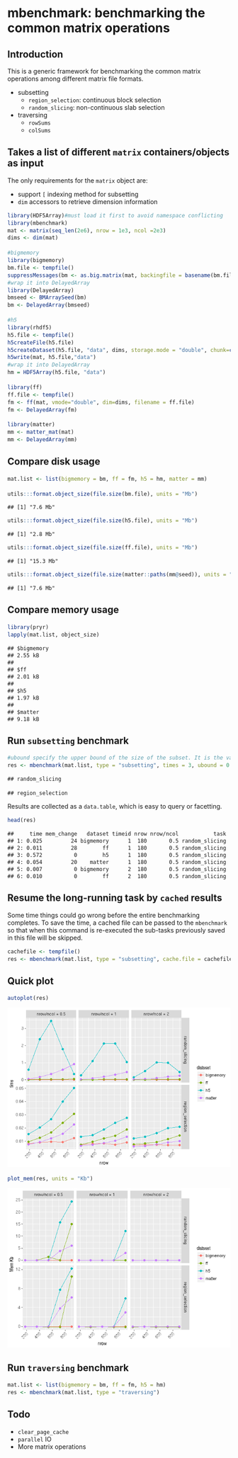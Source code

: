 mbenchmark: benchmarking the common matrix operations
================

Introduction
------------

This is a generic framework for benchmarking the common matrix operations among different matrix file formats.

-   subsetting
    -   `region_selection`: continuous block selection
    -   `random_slicing`: non-continuous slab selection
-   traversing
    -   `rowSums`
    -   `colSums`

Takes a list of different `matrix` containers/objects as input
--------------------------------------------------------------

The only requirements for the `matrix` object are:

-   support `[` indexing method for subsetting
-   `dim` accessors to retrieve dimension information

``` r
library(HDF5Array)#must load it first to avoid namespace conflicting
library(mbenchmark)
mat <- matrix(seq_len(2e6), nrow = 1e3, ncol =2e3)
dims <- dim(mat)

#bigmemory
library(bigmemory)
bm.file <- tempfile()
suppressMessages(bm <- as.big.matrix(mat, backingfile = basename(bm.file), backingpath = dirname(bm.file)))
#wrap it into DelayedArray
library(DelayedArray)
bmseed <- BMArraySeed(bm)
bm <- DelayedArray(bmseed)

#h5
library(rhdf5)
h5.file <- tempfile()
h5createFile(h5.file)
h5createDataset(h5.file, "data", dims, storage.mode = "double", chunk=c(100,100), level=7)
h5write(mat, h5.file,"data")
#wrap it into DelayedArray
hm = HDF5Array(h5.file, "data")

library(ff)
ff.file <- tempfile()
fm <- ff(mat, vmode="double", dim=dims, filename = ff.file)
fm <- DelayedArray(fm)

library(matter)
mm <- matter_mat(mat)
mm <- DelayedArray(mm)
```

Compare disk usage
------------------

``` r
mat.list <- list(bigmemory = bm, ff = fm, h5 = hm, matter = mm)

utils:::format.object_size(file.size(bm.file), units = "Mb")
```

    ## [1] "7.6 Mb"

``` r
utils:::format.object_size(file.size(h5.file), units = "Mb")
```

    ## [1] "2.8 Mb"

``` r
utils:::format.object_size(file.size(ff.file), units = "Mb")
```

    ## [1] "15.3 Mb"

``` r
utils:::format.object_size(file.size(matter::paths(mm@seed)), units = "Mb")
```

    ## [1] "7.6 Mb"

Compare memory usage
--------------------

``` r
library(pryr)
lapply(mat.list, object_size)
```

    ## $bigmemory
    ## 2.55 kB
    ## 
    ## $ff
    ## 2.01 kB
    ## 
    ## $h5
    ## 1.97 kB
    ## 
    ## $matter
    ## 9.18 kB

Run `subsetting` benchmark
--------------------------

``` r
#ubound specify the upper bound of the size of the subset. It is the value of the maximum percentage of original matrix
res <- mbenchmark(mat.list, type = "subsetting", times = 3, ubound = 0.9, trace_mem = TRUE, verbose = FALSE) 
```

    ## random_slicing

    ## region_selection

Results are collected as a `data.table`, which is easy to query or facetting.

``` r
head(res)
```

    ##     time mem_change   dataset timeid nrow nrow/ncol           task
    ## 1: 0.025         24 bigmemory      1  180       0.5 random_slicing
    ## 2: 0.011         28        ff      1  180       0.5 random_slicing
    ## 3: 0.572          0        h5      1  180       0.5 random_slicing
    ## 4: 0.054         20    matter      1  180       0.5 random_slicing
    ## 5: 0.007          0 bigmemory      2  180       0.5 random_slicing
    ## 6: 0.010          0        ff      2  180       0.5 random_slicing

Resume the long-running task by `cached` results
------------------------------------------------

Some time things could go wrong before the entire benchmarking completes. To save the time, a cached file can be passed to the `mbenchmark` so that when this command is re-executed the sub-tasks previously saved in this file will be skipped.

``` r
cachefile <- tempfile()
res <- mbenchmark(mat.list, type = "subsetting", cache.file = cachefile) 
```

Quick plot
----------

``` r
autoplot(res)
```

![](README_files/figure-markdown_github/unnamed-chunk-7-1.png)

``` r
plot_mem(res, units = "Kb")
```

![](README_files/figure-markdown_github/unnamed-chunk-8-1.png)

Run `traversing` benchmark
--------------------------

``` r
mat.list <- list(bigmemory = bm, ff = fm, h5 = hm)
res <- mbenchmark(mat.list, type = "traversing")
```

Todo
----

-   `clear_page_cache`
-   `parallel` IO
-   More matrix operations
